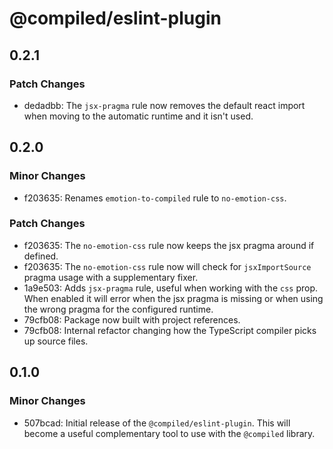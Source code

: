 # @compiled/eslint-plugin

## 0.2.1

### Patch Changes

- dedadbb: The `jsx-pragma` rule now removes the default react import when moving to the automatic runtime and it isn't used.

## 0.2.0

### Minor Changes

- f203635: Renames `emotion-to-compiled` rule to `no-emotion-css`.

### Patch Changes

- f203635: The `no-emotion-css` rule now keeps the jsx pragma around if defined.
- f203635: The `no-emotion-css` rule now will check for `jsxImportSource` pragma usage with a supplementary fixer.
- 1a9e503: Adds `jsx-pragma` rule,
  useful when working with the `css` prop.
  When enabled it will error when the jsx pragma is missing or when using the wrong pragma for the configured runtime.
- 79cfb08: Package now built with project references.
- 79cfb08: Internal refactor changing how the TypeScript compiler picks up source files.

## 0.1.0

### Minor Changes

- 507bcad: Initial release of the `@compiled/eslint-plugin`. This will become a useful complementary tool to use with the `@compiled` library.

